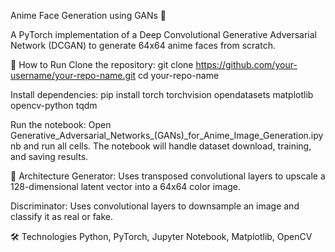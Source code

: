 
Anime Face Generation using GANs 🎨


A PyTorch implementation of a Deep Convolutional Generative Adversarial Network (DCGAN) to generate 64x64 anime faces from scratch.



🚀 How to Run
Clone the repository:
git clone https://github.com/your-username/your-repo-name.git
cd your-repo-name

Install dependencies:
pip install torch torchvision opendatasets matplotlib opencv-python tqdm

Run the notebook:
Open Generative_Adversarial_Networks_(GANs)_for_Anime_Image_Generation.ipynb and run all cells. The notebook will handle dataset download, training, and saving results.

🤖 Architecture
Generator: Uses transposed convolutional layers to upscale a 128-dimensional latent vector into a 64x64 color image.

Discriminator: Uses convolutional layers to downsample an image and classify it as real or fake.

🛠️ Technologies
Python, PyTorch, Jupyter Notebook, Matplotlib, OpenCV
